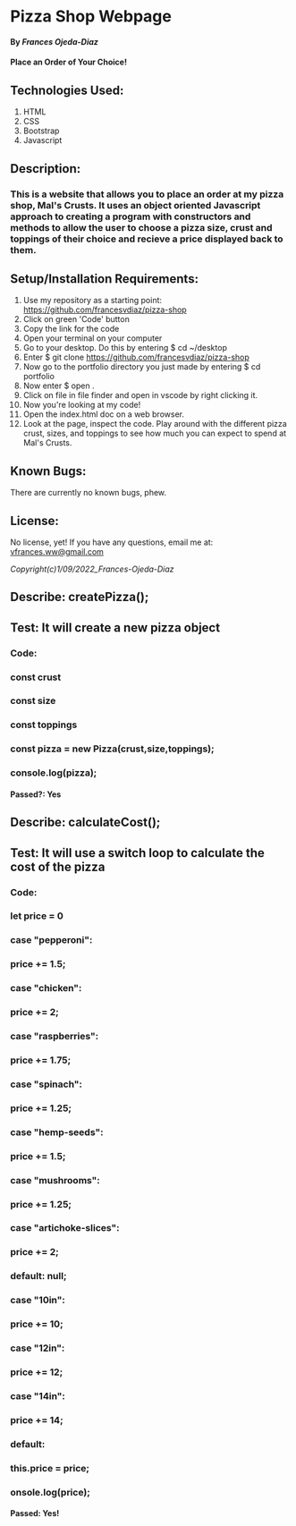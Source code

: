 # Pizza Shop Webpage
#### By *Frances Ojeda-Diaz*
#### Place an Order of Your Choice!

## Technologies Used:
1. HTML
2. CSS
3. Bootstrap
4. Javascript

## Description:
### This is a website that allows you to place an order at my pizza shop, Mal's Crusts. It uses an object oriented Javascript approach to creating a program with constructors and methods to allow the user to choose a pizza size, crust and toppings of their choice and recieve a price displayed back to them. 


## Setup/Installation Requirements:
1. Use my repository as a starting point: https://github.com/francesvdiaz/pizza-shop
2. Click on green 'Code' button
3. Copy the link for the code
4. Open your terminal on your computer
5. Go to your desktop. Do this by entering $ cd ~/desktop
6. Enter $ git clone https://github.com/francesvdiaz/pizza-shop
7. Now go to the portfolio directory you just made by entering $ cd portfolio
8. Now enter $ open .
9. Click on file in file finder and open in vscode by right clicking it.
10. Now you're looking at my code!
11. Open the index.html doc on a web browser.
12. Look at the page, inspect the code. Play around with the different pizza crust, sizes, and toppings to see how much you can expect to spend at Mal's Crusts.

## Known Bugs:
There are currently no known bugs, phew.

## License:
No license, yet! If you have any questions, email me at: vfrances.ww@gmail.com

*Copyright(c)_1/09/2022_Frances-Ojeda-Diaz_*

## Describe: createPizza();
## Test: It will create a new pizza object
  ### Code: 
  ### const crust
  ### const size
  ### const toppings
  ### const pizza = new Pizza(crust,size,toppings);
  ### console.log(pizza);
  #### Passed?: Yes

## Describe: calculateCost();
## Test: It will use a switch loop to calculate the cost of the pizza
  ### Code: 
  ### let price = 0
  ### case "pepperoni":
  ### price += 1.5;
  ### case "chicken":
  ### price += 2;
  ### case "raspberries":
  ### price += 1.75;
  ### case "spinach":
  ### price += 1.25;
  ### case "hemp-seeds":
  ### price += 1.5;
  ### case "mushrooms":
  ### price += 1.25;
  ### case "artichoke-slices":
  ### price += 2;
  ### default: null;
  ### case "10in":
  ### price += 10;
  ### case "12in":
  ### price += 12;
  ### case "14in":
  ### price += 14;
  ### default:
  ### this.price = price;
  ### onsole.log(price);
  #### Passed: Yes!